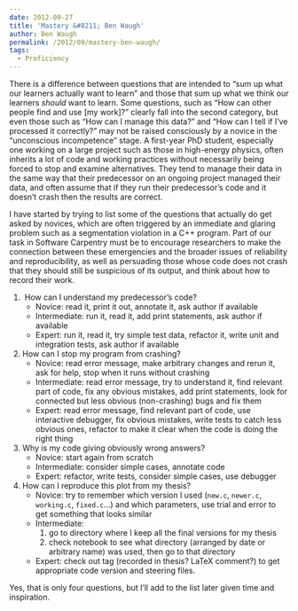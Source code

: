 ```yaml
---
date: 2012-09-27
title: 'Mastery &#8211; Ben Waugh'
author: Ben Waugh
permalink: /2012/09/mastery-ben-waugh/
tags:
  - Proficiency
---
```

There is a difference between questions that are intended to &#8220;sum up what our learners actually want to learn&#8221; and those that sum up what we think our learners *should* want to learn. Some questions, such as &#8220;How can other people find and use [my work]?&#8221; clearly fall into the second category, but even those such as &#8220;How can I manage this data?&#8221; and &#8220;How can I tell if I’ve processed it correctly?&#8221; may not be raised consciously by a novice in the &#8220;unconscious incompetence&#8221; stage. A first-year PhD student, especially one working on a large project such as those in high-energy physics, often inherits a lot of code and working practices without necessarily being forced to stop and examine alternatives. They tend to manage their data in the same way that their predecessor on an ongoing project managed their data, and often assume that if they run their predecessor&#8217;s code and it doesn&#8217;t crash then the results are correct.

I have started by trying to list some of the questions that actually do get asked by novices, which are often triggered by an immediate and glaring problem such as a segmentation violation in a C++ program. Part of our task in Software Carpentry must be to encourage researchers to make the connection between these emergencies and the broader issues of reliability and reproducibility, as well as persuading those whose code does not crash that they should still be suspicious of its output, and think about how to record their work.

1.   How can I understand my predecessor&#8217;s code? 
    *   Novice: read it, print it out, annotate it, ask author if available
    *   Intermediate: run it, read it, add print statements, ask author if available
    *   Expert: run it, read it, try simple test data, refactor it, write unit and integration tests, ask author if available
2.  How can I stop my program from crashing? 
    *   Novice: read error message, make arbitrary changes and rerun it, ask for help, stop when it runs without crashing
    *   Intermediate: read error message, try to understand it, find relevant part of code, fix any obvious mistakes, add print statements, look for connected but less obvious (non-crashing) bugs and fix them
    *   Expert: read error message, find relevant part of code, use interactive debugger, fix obvious mistakes, write tests to catch less obvious ones, refactor to make it clear when the code is doing the right thing
3.  Why is my code giving obviously wrong answers? 
    *   Novice: start again from scratch
    *   Intermediate: consider simple cases, annotate code
    *   Expert: refactor, write tests, consider simple cases, use debugger
4.  How can I reproduce this plot from my thesis? 
    *   Novice: try to remember which version I used (`new.c`, `newer.c`, `working.c`, `fixed.c`&#8230;) and which parameters, use trial and error to get something that looks similar
    *   Intermediate: 
        1.  go to directory where I keep all the final versions for my thesis
        2.  check notebook to see what directory (arranged by date or arbitrary name) was used, then go to that directory
    *   Expert: check out tag (recorded in thesis? LaTeX comment?) to get appropriate code version and steering files.

Yes, that is only four questions, but I&#8217;ll add to the list later given time and inspiration.
